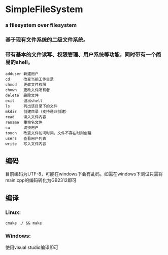 # SimpleFileSystem
### a filesystem over filesystem
### 基于现有文件系统的二级文件系统。
### 带有基本的文件读写、权限管理、用户系统等功能，同时带有一个简易的shell。
```
adduser 新建用户
cd      改变当前工作目录
chmod   更改文件权限
chown   更改文件所有者
delete  删除文件
exit    退出shell
ls      列出该目录下的文件
mkdir   创建目录（支持递归创建）
read    读入文件内容
rename  重命名文件
su      切换用户
touch   改变文件访问时间，文件不存在时则创建
users   查看用户列表
write   写入文件内容
```
## 编码
目前编码为UTF-8，可能在windows下会有乱码。如需在windows下测试只需将main.cpp的编码转化为GB2312即可
## 编译
### Linux:
```
cmake ./ && make
```
### Windows:
使用visual studio编译即可